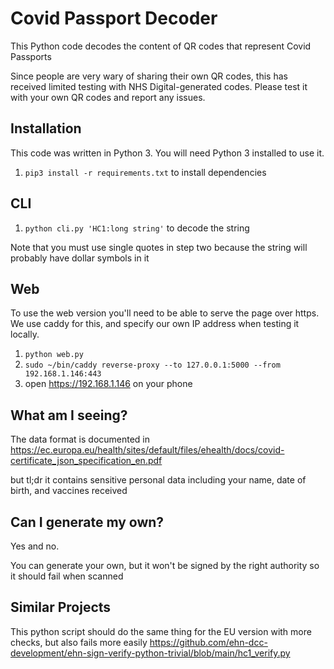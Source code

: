 # Covid Passport Decoder

This Python code decodes the content of QR codes that represent Covid Passports

Since people are very wary of sharing their own QR codes, this has received limited testing with NHS Digital-generated codes.  Please test it with your own QR codes and report any issues.


## Installation

This code was written in Python 3.  You will need Python 3 installed to use it.

1. `pip3 install -r requirements.txt` to install dependencies

## CLI

1. `python cli.py 'HC1:long string'` to decode the string

Note that you must use single quotes in step two because the string will probably have dollar symbols in it

## Web

To use the web version you'll need to be able to serve the page over https.  We use caddy for this, and specify our own IP address when testing it locally.

1. `python web.py`
2. `sudo ~/bin/caddy reverse-proxy --to 127.0.0.1:5000 --from 192.168.1.146:443`
3. open https://192.168.1.146 on your phone

## What am I seeing?

The data format is documented in https://ec.europa.eu/health/sites/default/files/ehealth/docs/covid-certificate_json_specification_en.pdf

but tl;dr it contains sensitive personal data including your name, date of birth, and vaccines received

## Can I generate my own?

Yes and no.

You can generate your own, but it won't be signed by the right authority so it should fail when scanned

## Similar Projects

This python script should do the same thing for the EU version with more checks, but also fails more easily https://github.com/ehn-dcc-development/ehn-sign-verify-python-trivial/blob/main/hc1_verify.py
